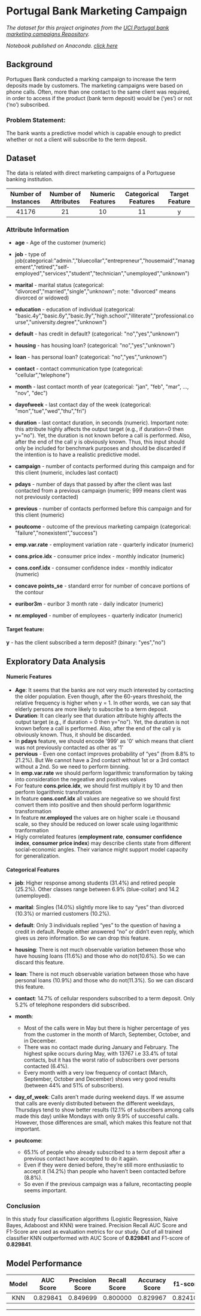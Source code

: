 # Portugal Bank Marketing Campaign

*The dataset for this project originates from the [UCI Portugal bank marketing campaigns Repository](https://archive.ics.uci.edu/ml/datasets/bank+marketing).*

*Notebook published on Anaconda. [click here](https://anaconda.org/arun2728/portugalbankmarketingcampaigns/notebook)*

## Background

Portugues Bank conducted a marking campaign to increase the term deposits made by customers. The marketing campaigns were based on phone calls. Often, more than one contact to the same client was required, in order to access if the product (bank term deposit) would be (‘yes’) or not (‘no’) subscribed.

### Problem Statement:

The bank wants a predictive model which is capable enough to predict whether or not a client will subscribe to the term deposit.



## Dataset

The data is related with direct marketing campaigns of a Portuguese banking institution. 


Number of Instances | Number of Attributes | Numeric Features | Categorical Features | Target Feature |
:------------: | :-------------: | :------------: | :-------------: | :------------: | 
41176 | 21 | 10 | 11 | y |



### Attribute Information


- **age** - Age of the customer (numeric)

- **job** - type of job(categorical:"admin.","bluecollar","entrepreneur","housemaid","management","retired","self-employed","services","student","technician","unemployed","unknown")

- **marital** - marital status (categorical: "divorced","married","single","unknown"; note: "divorced" means divorced or widowed)

- **education** - education of individual (categorical: "basic.4y","basic.6y","basic.9y","high.school","illiterate","professional.course","university.degree","unknown")

- **default** - has credit in default? (categorical: "no","yes","unknown")

- **housing** - has housing loan? (categorical: "no","yes","unknown")

- **loan** - has personal loan? (categorical: "no","yes","unknown")

- **contact** - contact communication type (categorical: "cellular","telephone")

- **month** - last contact month of year (categorical: "jan", "feb", "mar", …, "nov", "dec")

- **dayofweek** - last contact day of the week (categorical: "mon","tue","wed","thu","fri")

- **duration** - last contact duration, in seconds (numeric). Important note: this attribute highly affects the output target (e.g., if duration=0 then y="no"). Yet, the duration is not known before a call is performed. Also, after the end of the call y is obviously known. Thus, this input should only be included for benchmark purposes and should be discarded if the intention is to have a realistic predictive model.

- **campaign** - number of contacts performed during this campaign and for this client (numeric, includes last contact)

- **pdays** - number of days that passed by after the client was last contacted from a previous campaign (numeric; 999 means client was not previously contacted)

- **previous** - number of contacts performed before this campaign and for this client (numeric)

- **poutcome** - outcome of the previous marketing campaign (categorical: "failure","nonexistent","success")

- **emp.var.rate** - employment variation rate - quarterly indicator (numeric)

- **cons.price.idx** - consumer price index - monthly indicator (numeric)

- **cons.conf.idx** - consumer confidence index - monthly indicator (numeric)

- **concave points_se** - standard error for number of concave portions of the contour

- **euribor3m** - euribor 3 month rate - daily indicator (numeric)

- **nr.employed** - number of employees - quarterly indicator (numeric)

#### Target feature:
 **y** - has the client subscribed a term deposit? (binary: "yes","no")

## Exploratory Data Analysis

#### Numeric Features 

- **Age**: It seems that the banks are not very much interested by contacting the older population. Even though, after the 60-years threshold, the relative frequency is higher when y = 1. In other words, we can say that elderly persons are more likely to subscribe to a term deposit.
- **Duration**: It can clearly see that duration attribute highly affects the output target (e.g., if duration = 0 then y="no"). Yet, the duration is not known before a call is performed. Also, after the end of the call y is obviously known. Thus, it should be discarded.
- In **pdays** feature, we should encode '999' as '0' which means that client was not previously contacted as other as '1'
- **pervious** - Even one contact improves probability of “yes” (from 8.8% to 21.2%). But We cannot have a 2nd contact without 1st or a 3rd contact without a 2nd. So we need to perform binning.
- In **emp.var.rate** we should perform logarithmic transformation by taking into consideration the negeative and positives values
- For feature **cons.price.idx**, we should first multiply it by 10 and then perform logarithmic transformation
- In feature **cons.conf.idx** all values are negeative so we should first convert them into positive and then should perform logarithmic transformation
- In feature **nr.employed** the values are on higher scale i.e thousand scale, so they should be reduced on lower scale using logarithmic tranformation
-  Higly correlated features (**employment rate**, **consumer confidence index**, **consumer price index**) may describe clients state from different social-economic angles. Their variance might support model capacity for generalization.


#### Categorical Features

- **job**: Higher response among students (31.4%) and retired people (25.2%). Other classes range between 6.9% (blue-collar) and 14.2 (unemployed).
- **marital**: Singles (14.0%) slightly more like to say “yes” than divorced (10.3%) or married customers (10.2%).
- **default**: Only 3 individuals replied “yes” to the question of having a credit in default. People either answered “no” or didn’t even reply, which gives us zero information. So we can drop this feature.
- **housing**: There is not much observable variation between those who have housing loans (11.6%) and those who do not(10.6%). So we can discard this feature.
- **loan**: There is not much observable variation between those who have personal loans (10.9%) and those who do not(11.3%). So we can discard this feature.
- **contact**: 14.7% of cellular responders subscribed to a term deposit. Only 5.2% of telephone responders did subscribed.
- **month**: 
    - Most of the calls were in May but there is higher percentage of yes from the customer in the month of March, September, October, and in December. 
    - There was no contact made during January and February. The highest spike occurs during May, with 13767 i.e 33.4% of total contacts, but it has the worst ratio of subscribers over persons contacted (6.4%).
    - Every month with a very low frequency of contact (March, September, October and December) shows very good results (between 44% and 51% of subscribers).
- **day_of_week**: Calls aren’t made during weekend days. If we assume that calls are evenly distributed between the different weekdays, Thursdays tend to show better results (12.1% of subscribers among calls made this day) unlike Mondays with only 9.9% of successful calls. However, those differences are small, which makes this feature not that important.

- **poutcome**: 
    - 65.1% of people who already subscribed to a term deposit after a previous contact have accepted to do it again.
    - Even if they were denied before, they’re still more enthusiastic to accept it (14.2%) than people who haven’t been contacted before (8.8%).
    - So even if the previous campaign was a failure, recontacting people seems important.


### Conclusion

In this study four classification algorithms (Logistic Regression, Naive Bayes, Adaboost and KNN) were trained. Precision Recall AUC Score and F1-Score are used as evaluation metrics for our study. Out of all trained classifier KNN outperformed with AUC Score of **0.829841** and F1-score of **0.829841**.

## Model Performance

| Model | AUC Score | Precision Score | Recall Score | Accuracy Score | f1-score |
| :-: | :-: | :-: | :-: | :-: | :-: |
| KNN  | 0.829841 | 0.849699 | 0.800000 | 0.829967 | 0.824101 |

<hr>



